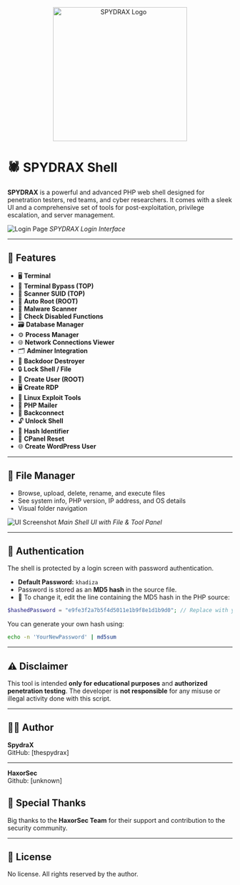 
<p align="center">
  <img src="https://i.ibb.co/bgF3J4k1/retouch-2025062617044531.jpg" alt="SPYDRAX Logo" width="300"/>
</p>

# 🕷️ SPYDRAX Shell

**SPYDRAX** is a powerful and advanced PHP web shell designed for penetration testers, red teams, and cyber researchers. It comes with a sleek UI and a comprehensive set of tools for post-exploitation, privilege escalation, and server management.

![Login Page](https://i.ibb.co/4BSJ7nW/IMG-20250626-222910.jpg)
*SPYDRAX Login Interface*

---

## 🚀 Features

- 🖥️ **Terminal**
- 🧨 **Terminal Bypass (TOP)**
- 🧪 **Scanner SUID (TOP)**
- 🔐 **Auto Root (ROOT)**
- 🦠 **Malware Scanner**
- 🚫 **Check Disabled Functions**
- 🗃️ **Database Manager**
- ⚙️ **Process Manager**
- 🌐 **Network Connections Viewer**
- 🗂️ **Adminer Integration**
- 👾 **Backdoor Destroyer**
- 🔒 **Lock Shell / File**
- 👤 **Create User (ROOT)**
- 🖥️ **Create RDP**
- 🧬 **Linux Exploit Tools**
- 📧 **PHP Mailer**
- 🔄 **Backconnect**
- 🔓 **Unlock Shell**
- 🧬 **Hash Identifier**
- 🔁 **CPanel Reset**
- 🌐 **Create WordPress User**

---

## 📂 File Manager

- Browse, upload, delete, rename, and execute files
- See system info, PHP version, IP address, and OS details
- Visual folder navigation

![UI Screenshot](https://i.ibb.co/C3Zc0wCS/IMG-20250626-222848.jpg)
*Main Shell UI with File & Tool Panel*

---

## 🔐 Authentication

The shell is protected by a login screen with password authentication.

- **Default Password:** `khadiza`
- Password is stored as an **MD5 hash** in the source file.
- 🔁 To change it, edit the line containing the MD5 hash in the PHP source:

```php
$hashedPassword = "e9fe3f2a7b5f4d5011e1b9f8e1d1b9d0"; // Replace with your own md5 hash
```

You can generate your own hash using:

```bash
echo -n 'YourNewPassword' | md5sum
```

---

## ⚠️ Disclaimer

This tool is intended **only for educational purposes** and **authorized penetration testing**. The developer is **not responsible** for any misuse or illegal activity done with this script.

---

## 🧑‍💻 Author

**SpydraX**  
GitHub: [thespydrax]  

---
**HaxorSec**  
Github: [unknown]  

## 🙏 Special Thanks

Big thanks to the **HaxorSec Team** for their support and contribution to the security community.

---

## 📜 License

No license. All rights reserved by the author.
